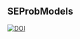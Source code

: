 ## SEProbModels

[![DOI](https://zenodo.org/badge/DOI/10.5281/zenodo.2654934.svg)](https://doi.org/10.5281/zenodo.2654934)
